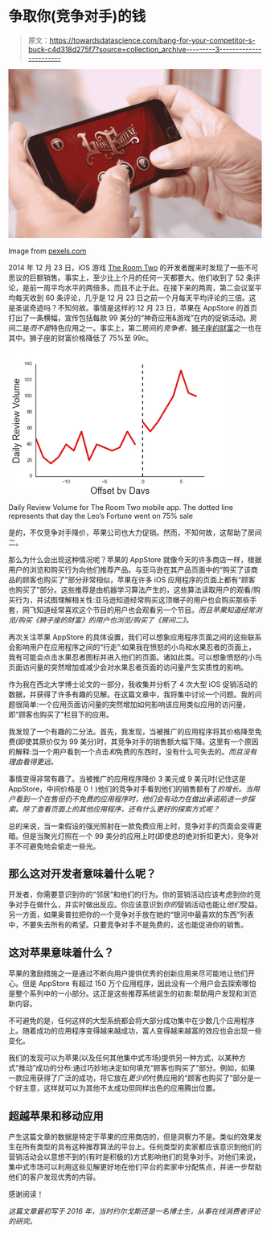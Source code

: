 # 争取你(竞争对手)的钱

> 原文：<https://towardsdatascience.com/bang-for-your-competitor-s-buck-c4d318d275f7?source=collection_archive---------3----------------------->

![](img/f22648641132b729a3ece6690cd28dcb.png)

Image from [pexels.com](https://www.pexels.com/photo/apps-business-cellular-telephone-communication-278998/)

2014 年 12 月 23 日，iOS 游戏 [The Room Two](https://itunes.apple.com/us/app/the-room-two/id667362389?mt=8) 的开发者醒来时发现了一些不可思议的巨额销售。事实上，至少比上个月的任何一天都要大。他们收到了 52 条评论，是前一周平均水平的两倍多。而且不止于此。在接下来的两周，第二会议室平均每天收到 60 条评论，几乎是 12 月 23 日之前一个月每天平均评论的三倍。这是圣诞奇迹吗？不知何故。事情是这样的:12 月 23 日，苹果在 AppStore 的首页打出了一条横幅，宣传包括每款 99 美分的“神奇应用&游戏”在内的促销活动。房间二是*而不是*特色应用之一。事实上，第二房间的*竞争者*、[狮子座的财富](https://itunes.apple.com/us/app/id830544402)之一也在其中。狮子座的财富价格降低了 75%至 99c。

![](img/60c3f6a07d6f00e56b26611b2c070c6b.png)

Daily Review Volume for The Room Two mobile app. The dotted line represents that day the Leo’s Fortune went on 75% sale

是的，不仅竞争对手降价，苹果公司也大力促销。然而，不知何故，这帮助了房间二。

那么为什么会出现这种情况呢？苹果的 AppStore 就像今天的许多商店一样，根据用户的浏览和购买行为向他们推荐产品。与亚马逊在其产品页面中的“购买了该商品的顾客也购买了”部分非常相似，苹果在许多 iOS 应用程序的页面上都有“顾客也购买了”部分。这些推荐是由机器学习算法产生的，这些算法读取用户的观看/购买行为，并试图理解相关性:亚马逊知道经常购买这顶帽子的用户也会购买那些手套，网飞知道经常喜欢这个节目的用户也会观看另一个节目。*而且苹果知道经常浏览/购买《狮子座的财富》的用户也浏览/购买了《房间二》。*

再次关注苹果 AppStore 的具体设置，我们可以想象应用程序页面之间的这些联系会影响用户在应用程序之间的“行走”:如果我在愤怒的小鸟和水果忍者的页面上，我有可能会点击水果忍者图标并进入他们的页面。诸如此类。可以想象愤怒的小鸟页面访问量的突然增加或减少会对水果忍者页面的访问量产生实质性的影响。

作为我在西北大学博士论文的一部分，我收集并分析了 4 次大型 iOS 促销活动的数据，并获得了许多有趣的见解。在这篇文章中，我将集中讨论一个问题。我的问题很简单:一个应用页面访问量的突然增加如何影响该应用类似应用的访问量，即“顾客也购买了”栏目下的应用。

我发现了一个有趣的二分法。首先，我发现，当被推广的应用程序将其价格降至免费(即使其原价仅为 99 美分)时，其竞争对手的销售额大幅下降。这里有一个原因的解释:当一个用户看到一个点击*和*免费的东西时，没有什么可失去的。*而且没有理由看得更远。*

事情变得非常有趣了。当被推广的应用程序降价 3 美元或 9 美元时(记住这是 AppStore，中间价格是 0！)他们的竞争对手看到他们的销售额有了*的增长。当用户看到一个在售但仍不免费的应用程序时，他们会有动力在做出承诺前进一步探索。除了查看页面上的其他应用程序，还有什么更好的探索方式呢？*

总的来说，当一束假设的强光照射在一款免费应用上时，竞争对手的页面会变得更暗。但是当聚光灯照在一个 99 美分的应用上时(即使总的绝对折扣更大)，竞争对手不可避免地会偷走一些光。

## 那么这对开发者意味着什么呢？

开发者，你需要意识到你的“邻居”和他们的行为。你的营销活动应该考虑到你的竞争对手在做什么，并实时做出反应。你应该意识到*你的*营销活动也能让*他们*受益。另一方面，如果奥普拉把你的一个竞争对手放在她的“银河中最喜欢的东西”列表中，不要失去所有的希望。只要竞争对手不是免费的，这也能促进你的销售。

## 这对苹果意味着什么？

苹果的激励措施之一是通过不断向用户提供优秀的创新应用来尽可能地让他们开心。但是 AppStore 有超过 150 万个应用程序，因此没有一个用户会去探索哪怕是整个系列中的一小部分。这正是这些推荐系统诞生的初衷:帮助用户发现和浏览新内容。

不可避免的是，任何这样的大型系统都会将大部分成功集中在少数几个应用程序上。随着成功的应用程序变得越来越成功，富人变得越来越富的效应也会出现一些变化。

我们的发现可以为苹果(以及任何其他集中式市场)提供另一种方式，以某种方式“推动”成功的分布:通过巧妙地决定如何填充“顾客也购买了”部分。例如，如果一款应用获得了广泛的成功，将它放在*更少的*付费应用的“顾客也购买了”部分是一个好主意，这样就可以为其他不太成功但同样出色的应用腾出位置。

## 超越苹果和移动应用

产生这篇文章的数据是特定于苹果的应用商店的，但是洞察力不是。类似的效果发生在所有类型的具有这种推荐算法的平台上。任何类型的卖家都应该意识到他们的营销活动会以意想不到的(有时是积极的)方式影响他们的竞争对手。对他们来说，集中式市场可以利用这些见解更好地在他们平台的卖家中分配焦点，并进一步帮助他们的客户发现优秀的内容。

感谢阅读！

*这篇文章最初写于 2016 年，当时约尔戈斯还是一名博士生，从事在线消费者评论的研究。*